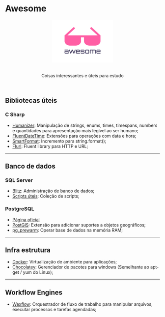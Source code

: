 # Awesome

<div align="center">
    <img width="200" height="140" src="resources/icon.png" alt="Awesome">
    <br>
    <br>    
    <p>Coisas interessantes e úteis para estudo</p>
    <br>
</div>

## Bibliotecas úteis

### C Sharp

- [Humanizer](https://github.com/Humanizr/Humanizer): Manipulação de strings, enums, times, timespans, numbers e quantidades para apresentação mais legível ao ser humano;
- [FluentDateTime](https://github.com/FluentDateTime/FluentDateTime): Extensões para operações com data e hora;
- [SmartFormat](https://github.com/axuno/SmartFormat): Incremento para string.format();
- [Flurl](https://flurl.dev/): Fluent library para HTTP e URL;

---

## Banco de dados

### SQL Server

- [Blitz](https://www.brentozar.com/blitz/): Administração de banco de dados;
- [Scripts úteis](Banco%20de%20Dados/SQL%20Server/Util.sql): Coleção de scripts;

### PostgreSQL

- [Página oficial](https://www.postgresql.org/)
- [PostGIS](https://postgis.net/): Extensão para adicionar suportes a objetos geográficos;
- [pg_prewarm](https://www.postgresql.org/docs/current/pgprewarm.html): Operar base de dados na memória RAM;

---

## Infra estrutura

- [Docker](https://www.docker.com/): Virtualização de ambiente para aplicações;
- [Chocolatey](https://chocolatey.org/): Gerenciador de pacotes para windows (Semelhante ao apt-get / yum do Linux);

---

## Workflow Engines

- [Wexflow](https://wexflow.github.io/): Orquestrador de fluxo de trabalho para manipular arquivos, executar processos e tarefas agendadas;